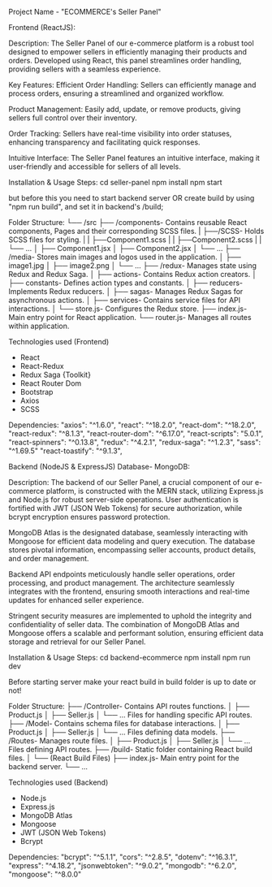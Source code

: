 Project Name - "ECOMMERCE's Seller Panel"

Frontend (ReactJS):

Description:
The Seller Panel of our e-commerce platform is a robust tool designed to empower sellers in efficiently managing their products and orders. Developed using React, this panel streamlines order handling, providing sellers with a seamless experience.

Key Features:
Efficient Order Handling:
Sellers can efficiently manage and process orders, ensuring a streamlined and organized workflow.

Product Management:
Easily add, update, or remove products, giving sellers full control over their inventory.

Order Tracking:
Sellers have real-time visibility into order statuses, enhancing transparency and facilitating quick responses.

Intuitive Interface:
The Seller Panel features an intuitive interface, making it user-friendly and accessible for sellers of all levels.

Installation & Usage Steps:
cd seller-panel
npm install
npm start

but before this you need to start backend server OR
create build by using "npm run build", and set it in backend's /build;

Folder Structure:
└── /src
├── /components- Contains reusable React components, Pages and their corresponding SCSS files.
| ├──/SCSS- Holds SCSS files for styling.
| | ├──Component1.scss
| | ├──Component2.scss
| | └── ...
│ ├── Component1.jsx
│ ├── Component2.jsx
│ └── ...
├── /media- Stores main images and logos used in the application.
│ ├── image1.jpg
│ ├── image2.png
│ └── ...
├── /redux- Manages state using Redux and Redux Saga.
│ ├── actions- Contains Redux action creators.
│ ├── constants- Defines action types and constants.
│ ├── reducers- Implements Redux reducers.
│ ├── sagas- Manages Redux Sagas for asynchronous actions.
│ ├── services- Contains service files for API interactions.
│ └── store.js- Configures the Redux store.
├── index.js- Main entry point for React application.
└── router.js- Manages all routes within application.

Technologies used (Frontend)

- React
- React-Redux
- Redux Saga {Toolkit}
- React Router Dom
- Bootstrap
- Axios
- SCSS

Dependencies:
"axios": "^1.6.0",
"react": "^18.2.0",
"react-dom": "^18.2.0",
"react-redux": "^8.1.3",
"react-router-dom": "^6.17.0",
"react-scripts": "5.0.1",
"react-spinners": "^0.13.8",
"redux": "^4.2.1",
"redux-saga": "^1.2.3",
"sass": "^1.69.5"
"react-toastify": "^9.1.3",


Backend (NodeJS & ExpressJS) Database- MongoDB:

Description:
The backend of our Seller Panel, a crucial component of our e-commerce platform, is constructed with the MERN stack, utilizing Express.js and Node.js for robust server-side operations. User authentication is fortified with JWT (JSON Web Tokens) for secure authorization, while bcrypt encryption ensures password protection.

MongoDB Atlas is the designated database, seamlessly interacting with Mongoose for efficient data modeling and query execution. The database stores pivotal information, encompassing seller accounts, product details, and order management.

Backend API endpoints meticulously handle seller operations, order processing, and product management. The architecture seamlessly integrates with the frontend, ensuring smooth interactions and real-time updates for enhanced seller experience.

Stringent security measures are implemented to uphold the integrity and confidentiality of seller data. The combination of MongoDB Atlas and Mongoose offers a scalable and performant solution, ensuring efficient data storage and retrieval for our Seller Panel.

Installation & Usage Steps:
cd backend-ecommerce
npm install
npm run dev

Before starting server make your react build in build folder is up to date or not!

Folder Structure:
├── /Controller- Contains API routes functions.
│ ├── Product.js
│ ├── Seller.js
│ └── ... Files for handling specific API routes.
├── /Model- Contains schema files for database interactions.
│ ├── Product.js
│ ├── Seller.js
│ └── ... Files defining data models.
├── /Routes- Manages route files.
│ ├── Product.js
│ ├── Seller.js
│ └── ... Files defining API routes.
├── /build- Static folder containing React build files.
│ └── (React Build Files)
├── index.js- Main entry point for the backend server.
└── ...

Technologies used (Backend)

- Node.js
- Express.js
- MongoDB Atlas
- Mongoose
- JWT (JSON Web Tokens)
- Bcrypt

Dependencies:
"bcrypt": "^5.1.1",
"cors": "^2.8.5",
"dotenv": "^16.3.1",
"express": "^4.18.2",
"jsonwebtoken": "^9.0.2",
"mongodb": "^6.2.0",
"mongoose": "^8.0.0"
